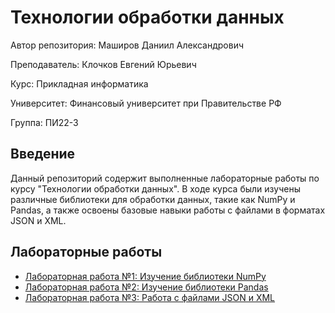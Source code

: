 # Технологии обработки данных

Автор репозитория: Маширов Даниил Александрович

Преподаватель: Клочков Евгений Юрьевич

Курс: Прикладная информатика

Университет: Финансовый университет при Правительстве РФ

Группа: ПИ22-3

## Введение

Данный репозиторий содержит выполненные лабораторные работы по курсу "Технологии обработки данных". В ходе курса были изучены различные библиотеки для обработки данных, такие как NumPy и Pandas, а также освоены базовые навыки работы с файлами в форматах JSON и XML.

## Лабораторные работы

- [Лабораторная работа №1: Изучение библиотеки NumPy](https://github.com/10nesse/university/tree/main/Лабораторная%20работа%20№1)
- [Лабораторная работа №2: Изучение библиотеки Pandas](https://github.com/10nesse/university/tree/main/Лабораторная%20работа%20№2)
- [Лабораторная работа №3: Работа с файлами JSON и XML](https://github.com/10nesse/university/tree/main/Лабораторная%20работа%20№3)
